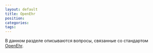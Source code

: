 ```yaml
---
layout: default
title: OpenEhr
position: 
categories: 
tags: 
---
```


В данном разделе описываются вопросы, связанные со стандартом [OpenEhr](http://openehr.org/).

 



 

 

